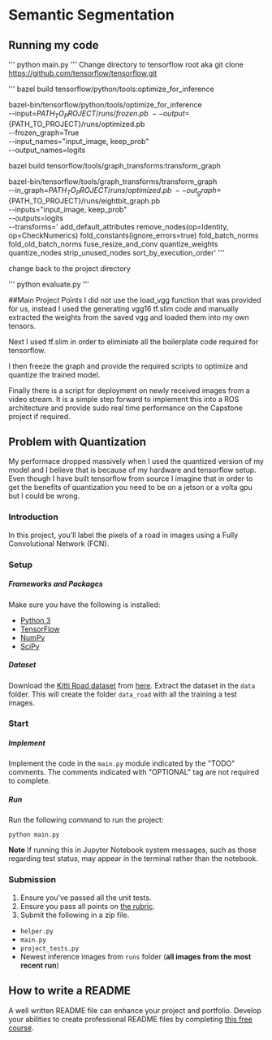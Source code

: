 # Semantic Segmentation
## Running my code
'''
python main.py
'''
Change directory to tensorflow root
aka git clone https://github.com/tensorflow/tensorflow.git

'''
bazel build tensorflow/python/tools:optimize_for_inference
 
bazel-bin/tensorflow/python/tools/optimize_for_inference \
--input=${PATH_TO_PROJECT}/runs/frozen.pb \
--output=${PATH_TO_PROJECT}/runs/optimized.pb \
--frozen_graph=True \
--input_names="input_image, keep_prob" \
--output_names=logits

bazel build tensorflow/tools/graph_transforms:transform_graph

bazel-bin/tensorflow/tools/graph_transforms/transform_graph \
--in_graph=${PATH_TO_PROJECT}/runs/optimized.pb \
--out_graph=${PATH_TO_PROJECT}/runs/eightbit_graph.pb \
--inputs="input_image, keep_prob" \
--outputs=logits \
--transforms='
add_default_attributes
remove_nodes(op=Identity, op=CheckNumerics)
fold_constants(ignore_errors=true)
fold_batch_norms
fold_old_batch_norms
fuse_resize_and_conv
quantize_weights
quantize_nodes
strip_unused_nodes
sort_by_execution_order'
'''

change back to the project directory

'''
python evaluate.py
'''

##Main Project Points
I did not use the load_vgg function that was provided for us, instead I used the generating vgg16 tf.slim code and manually extracted the weights from the saved vgg and loaded them into my own tensors.

Next I used tf.slim in order to eliminiate all the boilerplate code required for tensorflow.  

I then freeze the graph and provide the required scripts to optimize and quantize the trained model.

Finally there is a script for deployment on newly received images from a video stream.  It is a simple step forward to implement this into a ROS architecture and provide sudo real time performance on the Capstone project if required.

## Problem with Quantization
My performace dropped massively when I used the quantized version of my model and I believe that is because of my hardware and tensorflow setup.  Even though I have built tensorflow from source I imagine that in order to get the benefits of quantization you need to be on a jetson or a volta gpu but I could be wrong.


### Introduction
In this project, you'll label the pixels of a road in images using a Fully Convolutional Network (FCN).

### Setup
##### Frameworks and Packages
Make sure you have the following is installed:
 - [Python 3](https://www.python.org/)
 - [TensorFlow](https://www.tensorflow.org/)
 - [NumPy](http://www.numpy.org/)
 - [SciPy](https://www.scipy.org/)
##### Dataset
Download the [Kitti Road dataset](http://www.cvlibs.net/datasets/kitti/eval_road.php) from [here](http://www.cvlibs.net/download.php?file=data_road.zip).  Extract the dataset in the `data` folder.  This will create the folder `data_road` with all the training a test images.

### Start
##### Implement
Implement the code in the `main.py` module indicated by the "TODO" comments.
The comments indicated with "OPTIONAL" tag are not required to complete.
##### Run
Run the following command to run the project:
```
python main.py
```
**Note** If running this in Jupyter Notebook system messages, such as those regarding test status, may appear in the terminal rather than the notebook.

### Submission
1. Ensure you've passed all the unit tests.
2. Ensure you pass all points on [the rubric](https://review.udacity.com/#!/rubrics/989/view).
3. Submit the following in a zip file.
 - `helper.py`
 - `main.py`
 - `project_tests.py`
 - Newest inference images from `runs` folder  (**all images from the most recent run**)
 
 ## How to write a README
A well written README file can enhance your project and portfolio.  Develop your abilities to create professional README files by completing [this free course](https://www.udacity.com/course/writing-readmes--ud777).
